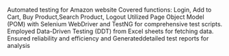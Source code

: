 Automated testing for Amazon website
Covered functions: Login, Add to Cart, Buy Product,Search Product, Logout
Utilized Page Object Model (POM) with Selenium
WebDriver and TestNG for comprehensive test scripts.
Employed Data-Driven Testing (DDT) from Excel sheets for fetching data.
Ensured reliability and efficiency and Generateddetailed test reports for analysis
